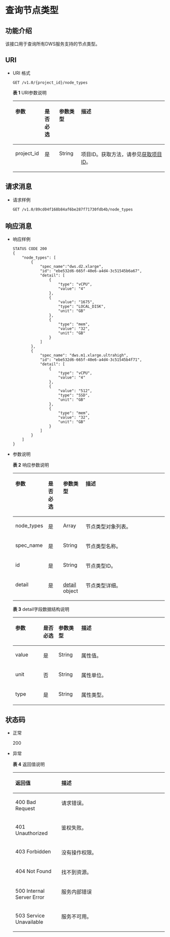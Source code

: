 # 查询节点类型<a name="dws_02_0022"></a>

## 功能介绍<a name="sdfa13da9174b49a9a669c22a18eacd55"></a>

该接口用于查询所有DWS服务支持的节点类型。

## URI<a name="se3e5263cf68f4a9b828bb8f7b590626a"></a>

-   URI 格式

    ```
    GET /v1.0/{project_id}/node_types
    ```

    **表 1**  URI参数说明

    <a name="zh-cn_topic_0067607269_table7515778"></a>
    <table><thead align="left"><tr id="zh-cn_topic_0067607269_row990949"><th class="cellrowborder" valign="top" width="19.259999999999998%" id="mcps1.2.5.1.1"><p id="zh-cn_topic_0067607269_p13158007"><a name="zh-cn_topic_0067607269_p13158007"></a><a name="zh-cn_topic_0067607269_p13158007"></a>参数</p>
    </th>
    <th class="cellrowborder" valign="top" width="9.58%" id="mcps1.2.5.1.2"><p id="zh-cn_topic_0067607269_p59165662"><a name="zh-cn_topic_0067607269_p59165662"></a><a name="zh-cn_topic_0067607269_p59165662"></a>是否必选</p>
    </th>
    <th class="cellrowborder" valign="top" width="14.41%" id="mcps1.2.5.1.3"><p id="zh-cn_topic_0067607269_p27689346"><a name="zh-cn_topic_0067607269_p27689346"></a><a name="zh-cn_topic_0067607269_p27689346"></a>参数类型</p>
    </th>
    <th class="cellrowborder" valign="top" width="56.75%" id="mcps1.2.5.1.4"><p id="zh-cn_topic_0067607269_p28244554"><a name="zh-cn_topic_0067607269_p28244554"></a><a name="zh-cn_topic_0067607269_p28244554"></a>描述</p>
    </th>
    </tr>
    </thead>
    <tbody><tr id="zh-cn_topic_0067607269_row6107551"><td class="cellrowborder" valign="top" width="19.259999999999998%" headers="mcps1.2.5.1.1 "><p id="zh-cn_topic_0067607269_p24949608"><a name="zh-cn_topic_0067607269_p24949608"></a><a name="zh-cn_topic_0067607269_p24949608"></a>project_id</p>
    </td>
    <td class="cellrowborder" valign="top" width="9.58%" headers="mcps1.2.5.1.2 "><p id="zh-cn_topic_0067607269_p7652366"><a name="zh-cn_topic_0067607269_p7652366"></a><a name="zh-cn_topic_0067607269_p7652366"></a>是</p>
    </td>
    <td class="cellrowborder" valign="top" width="14.41%" headers="mcps1.2.5.1.3 "><p id="zh-cn_topic_0067607269_p15861880"><a name="zh-cn_topic_0067607269_p15861880"></a><a name="zh-cn_topic_0067607269_p15861880"></a>String</p>
    </td>
    <td class="cellrowborder" valign="top" width="56.75%" headers="mcps1.2.5.1.4 "><p id="p1731725075419"><a name="p1731725075419"></a><a name="p1731725075419"></a>项目ID。获取方法，请参见<a href="获取项目ID.md">获取项目ID</a>。</p>
    </td>
    </tr>
    </tbody>
    </table>


## 请求消息<a name="s9036d11fcd964e078e6bb9017057ea8a"></a>

-   请求样例

    ```
    GET /v1.0/89cd04f168b84af6be287f71730fdb4b/node_types
    ```


## 响应消息<a name="s0657e409391846eda0319914a02c09a5"></a>

-   响应样例

    ```
    STATUS CODE 200
    {
        "node_types": [
            {
                "spec_name":"dws.d2.xlarge",
                "id": "ebe532d6-665f-40e6-a4d4-3c51545b6a67",
                "detail": [
                    {
                        "type": "vCPU", 
                        "value": "4"
                    },
                    {
                        "value": "1675",
                        "type": "LOCAL_DISK",
                        "unit": "GB"
                    },
                    {
                        "type": "mem",
                        "value": "32",
                        "unit": "GB"
                    }
                ]
            },
            {
                "spec_name": "dws.m1.xlarge.ultrahigh",
                "id": "ebe532d6-665f-40e6-a4d4-3c51545b4f71",
                "detail": [
                    {
                        "type": "vCPU",
                        "value": "4"
                    },
                    {
                        "value": "512",
                        "type": "SSD",
                        "unit": "GB"
                    },
                    {
                        "type": "mem",
                        "value": "32",
                        "unit": "GB"
                    }
                ]
            }
        ]
    }
    ```


-   参数说明

    **表 2**  响应参数说明

    <a name="zh-cn_topic_0067607269_table37160390"></a>
    <table><thead align="left"><tr id="zh-cn_topic_0067607269_row42208903"><th class="cellrowborder" valign="top" width="18.36816318368163%" id="mcps1.2.5.1.1"><p id="zh-cn_topic_0067607269_p63478007"><a name="zh-cn_topic_0067607269_p63478007"></a><a name="zh-cn_topic_0067607269_p63478007"></a>参数</p>
    </th>
    <th class="cellrowborder" valign="top" width="10.05899410058994%" id="mcps1.2.5.1.2"><p id="zh-cn_topic_0067607269_p41444960"><a name="zh-cn_topic_0067607269_p41444960"></a><a name="zh-cn_topic_0067607269_p41444960"></a>是否必选</p>
    </th>
    <th class="cellrowborder" valign="top" width="14.96850314968503%" id="mcps1.2.5.1.3"><p id="zh-cn_topic_0067607269_p1598569"><a name="zh-cn_topic_0067607269_p1598569"></a><a name="zh-cn_topic_0067607269_p1598569"></a>参数类型</p>
    </th>
    <th class="cellrowborder" valign="top" width="56.60433956604341%" id="mcps1.2.5.1.4"><p id="zh-cn_topic_0067607269_p62375226"><a name="zh-cn_topic_0067607269_p62375226"></a><a name="zh-cn_topic_0067607269_p62375226"></a>描述</p>
    </th>
    </tr>
    </thead>
    <tbody><tr id="zh-cn_topic_0067607269_row19228540"><td class="cellrowborder" valign="top" width="18.36816318368163%" headers="mcps1.2.5.1.1 "><p id="zh-cn_topic_0067607269_p14007894"><a name="zh-cn_topic_0067607269_p14007894"></a><a name="zh-cn_topic_0067607269_p14007894"></a>node_types</p>
    </td>
    <td class="cellrowborder" valign="top" width="10.05899410058994%" headers="mcps1.2.5.1.2 "><p id="zh-cn_topic_0067607269_p60897649"><a name="zh-cn_topic_0067607269_p60897649"></a><a name="zh-cn_topic_0067607269_p60897649"></a>是</p>
    </td>
    <td class="cellrowborder" valign="top" width="14.96850314968503%" headers="mcps1.2.5.1.3 "><p id="zh-cn_topic_0067607269_p33762549"><a name="zh-cn_topic_0067607269_p33762549"></a><a name="zh-cn_topic_0067607269_p33762549"></a>Array</p>
    </td>
    <td class="cellrowborder" valign="top" width="56.60433956604341%" headers="mcps1.2.5.1.4 "><p id="zh-cn_topic_0067607269_p50411912"><a name="zh-cn_topic_0067607269_p50411912"></a><a name="zh-cn_topic_0067607269_p50411912"></a>节点类型对象列表。</p>
    </td>
    </tr>
    <tr id="zh-cn_topic_0067607269_row51054032"><td class="cellrowborder" valign="top" width="18.36816318368163%" headers="mcps1.2.5.1.1 "><p id="zh-cn_topic_0067607269_p41735936"><a name="zh-cn_topic_0067607269_p41735936"></a><a name="zh-cn_topic_0067607269_p41735936"></a>spec_name</p>
    </td>
    <td class="cellrowborder" valign="top" width="10.05899410058994%" headers="mcps1.2.5.1.2 "><p id="zh-cn_topic_0067607269_p25167636"><a name="zh-cn_topic_0067607269_p25167636"></a><a name="zh-cn_topic_0067607269_p25167636"></a>是</p>
    </td>
    <td class="cellrowborder" valign="top" width="14.96850314968503%" headers="mcps1.2.5.1.3 "><p id="zh-cn_topic_0067607269_p25312629"><a name="zh-cn_topic_0067607269_p25312629"></a><a name="zh-cn_topic_0067607269_p25312629"></a>String</p>
    </td>
    <td class="cellrowborder" valign="top" width="56.60433956604341%" headers="mcps1.2.5.1.4 "><p id="zh-cn_topic_0067607269_p37057034"><a name="zh-cn_topic_0067607269_p37057034"></a><a name="zh-cn_topic_0067607269_p37057034"></a>节点类型名称。</p>
    </td>
    </tr>
    <tr id="zh-cn_topic_0067607269_row65077851"><td class="cellrowborder" valign="top" width="18.36816318368163%" headers="mcps1.2.5.1.1 "><p id="zh-cn_topic_0067607269_p36814618"><a name="zh-cn_topic_0067607269_p36814618"></a><a name="zh-cn_topic_0067607269_p36814618"></a>id</p>
    </td>
    <td class="cellrowborder" valign="top" width="10.05899410058994%" headers="mcps1.2.5.1.2 "><p id="zh-cn_topic_0067607269_p29194114"><a name="zh-cn_topic_0067607269_p29194114"></a><a name="zh-cn_topic_0067607269_p29194114"></a>是</p>
    </td>
    <td class="cellrowborder" valign="top" width="14.96850314968503%" headers="mcps1.2.5.1.3 "><p id="zh-cn_topic_0067607269_p15913018"><a name="zh-cn_topic_0067607269_p15913018"></a><a name="zh-cn_topic_0067607269_p15913018"></a>String</p>
    </td>
    <td class="cellrowborder" valign="top" width="56.60433956604341%" headers="mcps1.2.5.1.4 "><p id="zh-cn_topic_0067607269_p13886058"><a name="zh-cn_topic_0067607269_p13886058"></a><a name="zh-cn_topic_0067607269_p13886058"></a>节点类型ID。</p>
    </td>
    </tr>
    <tr id="zh-cn_topic_0067607269_row57865663"><td class="cellrowborder" valign="top" width="18.36816318368163%" headers="mcps1.2.5.1.1 "><p id="zh-cn_topic_0067607269_p56607127"><a name="zh-cn_topic_0067607269_p56607127"></a><a name="zh-cn_topic_0067607269_p56607127"></a>detail</p>
    </td>
    <td class="cellrowborder" valign="top" width="10.05899410058994%" headers="mcps1.2.5.1.2 "><p id="zh-cn_topic_0067607269_p21774588"><a name="zh-cn_topic_0067607269_p21774588"></a><a name="zh-cn_topic_0067607269_p21774588"></a>是</p>
    </td>
    <td class="cellrowborder" valign="top" width="14.96850314968503%" headers="mcps1.2.5.1.3 "><p id="zh-cn_topic_0067607269_p18911189"><a name="zh-cn_topic_0067607269_p18911189"></a><a name="zh-cn_topic_0067607269_p18911189"></a><a href="#table1132511314479">detail</a> object</p>
    </td>
    <td class="cellrowborder" valign="top" width="56.60433956604341%" headers="mcps1.2.5.1.4 "><p id="zh-cn_topic_0067607269_p55411339"><a name="zh-cn_topic_0067607269_p55411339"></a><a name="zh-cn_topic_0067607269_p55411339"></a>节点类型详细。</p>
    </td>
    </tr>
    </tbody>
    </table>

    **表 3**  detail字段数据结构说明

    <a name="table1132511314479"></a>
    <table><thead align="left"><tr id="row1432618319471"><th class="cellrowborder" valign="top" width="18.36816318368163%" id="mcps1.2.5.1.1"><p id="p7326103119475"><a name="p7326103119475"></a><a name="p7326103119475"></a>参数</p>
    </th>
    <th class="cellrowborder" valign="top" width="10.05899410058994%" id="mcps1.2.5.1.2"><p id="p1832643115474"><a name="p1832643115474"></a><a name="p1832643115474"></a>是否必选</p>
    </th>
    <th class="cellrowborder" valign="top" width="14.96850314968503%" id="mcps1.2.5.1.3"><p id="p18326203110473"><a name="p18326203110473"></a><a name="p18326203110473"></a>参数类型</p>
    </th>
    <th class="cellrowborder" valign="top" width="56.60433956604341%" id="mcps1.2.5.1.4"><p id="p7326931194714"><a name="p7326931194714"></a><a name="p7326931194714"></a>描述</p>
    </th>
    </tr>
    </thead>
    <tbody><tr id="row5328131134711"><td class="cellrowborder" valign="top" width="18.36816318368163%" headers="mcps1.2.5.1.1 "><p id="p9328431134711"><a name="p9328431134711"></a><a name="p9328431134711"></a>value</p>
    </td>
    <td class="cellrowborder" valign="top" width="10.05899410058994%" headers="mcps1.2.5.1.2 "><p id="p1432843115479"><a name="p1432843115479"></a><a name="p1432843115479"></a>是</p>
    </td>
    <td class="cellrowborder" valign="top" width="14.96850314968503%" headers="mcps1.2.5.1.3 "><p id="p16328431144710"><a name="p16328431144710"></a><a name="p16328431144710"></a>String</p>
    </td>
    <td class="cellrowborder" valign="top" width="56.60433956604341%" headers="mcps1.2.5.1.4 "><p id="p132893113479"><a name="p132893113479"></a><a name="p132893113479"></a>属性值。</p>
    </td>
    </tr>
    <tr id="row1032815319477"><td class="cellrowborder" valign="top" width="18.36816318368163%" headers="mcps1.2.5.1.1 "><p id="p12328931104718"><a name="p12328931104718"></a><a name="p12328931104718"></a>unit</p>
    </td>
    <td class="cellrowborder" valign="top" width="10.05899410058994%" headers="mcps1.2.5.1.2 "><p id="p2328431154711"><a name="p2328431154711"></a><a name="p2328431154711"></a>否</p>
    </td>
    <td class="cellrowborder" valign="top" width="14.96850314968503%" headers="mcps1.2.5.1.3 "><p id="p432853111478"><a name="p432853111478"></a><a name="p432853111478"></a>String</p>
    </td>
    <td class="cellrowborder" valign="top" width="56.60433956604341%" headers="mcps1.2.5.1.4 "><p id="p7328173164717"><a name="p7328173164717"></a><a name="p7328173164717"></a>属性单位。</p>
    </td>
    </tr>
    <tr id="row3328431174715"><td class="cellrowborder" valign="top" width="18.36816318368163%" headers="mcps1.2.5.1.1 "><p id="p1532833115472"><a name="p1532833115472"></a><a name="p1532833115472"></a>type</p>
    </td>
    <td class="cellrowborder" valign="top" width="10.05899410058994%" headers="mcps1.2.5.1.2 "><p id="p632823114471"><a name="p632823114471"></a><a name="p632823114471"></a>是</p>
    </td>
    <td class="cellrowborder" valign="top" width="14.96850314968503%" headers="mcps1.2.5.1.3 "><p id="p1132933184717"><a name="p1132933184717"></a><a name="p1132933184717"></a>String</p>
    </td>
    <td class="cellrowborder" valign="top" width="56.60433956604341%" headers="mcps1.2.5.1.4 "><p id="p173291531184714"><a name="p173291531184714"></a><a name="p173291531184714"></a>属性类型。</p>
    </td>
    </tr>
    </tbody>
    </table>


## 状态码<a name="s4aca364aca0245a694f14a4335b41ff5"></a>

-   正常

    200

-   异常

    **表 4**  返回值说明

    <a name="zh-cn_topic_0067607269_table42343927"></a>
    <table><thead align="left"><tr id="zh-cn_topic_0067607269_row24512769"><th class="cellrowborder" valign="top" width="30.3%" id="mcps1.2.3.1.1"><p id="zh-cn_topic_0067607269_p39377290"><a name="zh-cn_topic_0067607269_p39377290"></a><a name="zh-cn_topic_0067607269_p39377290"></a>返回值</p>
    </th>
    <th class="cellrowborder" valign="top" width="69.69999999999999%" id="mcps1.2.3.1.2"><p id="zh-cn_topic_0067607269_p35443891"><a name="zh-cn_topic_0067607269_p35443891"></a><a name="zh-cn_topic_0067607269_p35443891"></a>描述</p>
    </th>
    </tr>
    </thead>
    <tbody><tr id="zh-cn_topic_0067607269_row52382884"><td class="cellrowborder" valign="top" width="30.3%" headers="mcps1.2.3.1.1 "><p id="zh-cn_topic_0067607269_p15155206"><a name="zh-cn_topic_0067607269_p15155206"></a><a name="zh-cn_topic_0067607269_p15155206"></a>400 Bad Request</p>
    </td>
    <td class="cellrowborder" valign="top" width="69.69999999999999%" headers="mcps1.2.3.1.2 "><p id="zh-cn_topic_0067607269_p19612160"><a name="zh-cn_topic_0067607269_p19612160"></a><a name="zh-cn_topic_0067607269_p19612160"></a>请求错误。</p>
    </td>
    </tr>
    <tr id="zh-cn_topic_0067607269_row42291718"><td class="cellrowborder" valign="top" width="30.3%" headers="mcps1.2.3.1.1 "><p id="zh-cn_topic_0067607269_p3077144"><a name="zh-cn_topic_0067607269_p3077144"></a><a name="zh-cn_topic_0067607269_p3077144"></a>401 Unauthorized</p>
    </td>
    <td class="cellrowborder" valign="top" width="69.69999999999999%" headers="mcps1.2.3.1.2 "><p id="zh-cn_topic_0067607269_p47922135"><a name="zh-cn_topic_0067607269_p47922135"></a><a name="zh-cn_topic_0067607269_p47922135"></a>鉴权失败。</p>
    </td>
    </tr>
    <tr id="zh-cn_topic_0067607269_row28646034"><td class="cellrowborder" valign="top" width="30.3%" headers="mcps1.2.3.1.1 "><p id="zh-cn_topic_0067607269_p38627455"><a name="zh-cn_topic_0067607269_p38627455"></a><a name="zh-cn_topic_0067607269_p38627455"></a>403 Forbidden</p>
    </td>
    <td class="cellrowborder" valign="top" width="69.69999999999999%" headers="mcps1.2.3.1.2 "><p id="zh-cn_topic_0067607269_p41816140"><a name="zh-cn_topic_0067607269_p41816140"></a><a name="zh-cn_topic_0067607269_p41816140"></a>没有操作权限。</p>
    </td>
    </tr>
    <tr id="zh-cn_topic_0067607269_row40800942"><td class="cellrowborder" valign="top" width="30.3%" headers="mcps1.2.3.1.1 "><p id="zh-cn_topic_0067607269_p16541999"><a name="zh-cn_topic_0067607269_p16541999"></a><a name="zh-cn_topic_0067607269_p16541999"></a>404 Not Found</p>
    </td>
    <td class="cellrowborder" valign="top" width="69.69999999999999%" headers="mcps1.2.3.1.2 "><p id="zh-cn_topic_0067607269_p64833508"><a name="zh-cn_topic_0067607269_p64833508"></a><a name="zh-cn_topic_0067607269_p64833508"></a>找不到资源。</p>
    </td>
    </tr>
    <tr id="zh-cn_topic_0067607269_row46630661"><td class="cellrowborder" valign="top" width="30.3%" headers="mcps1.2.3.1.1 "><p id="zh-cn_topic_0067607269_p18987236"><a name="zh-cn_topic_0067607269_p18987236"></a><a name="zh-cn_topic_0067607269_p18987236"></a>500 Internal Server Error</p>
    </td>
    <td class="cellrowborder" valign="top" width="69.69999999999999%" headers="mcps1.2.3.1.2 "><p id="zh-cn_topic_0067607269_p61571180"><a name="zh-cn_topic_0067607269_p61571180"></a><a name="zh-cn_topic_0067607269_p61571180"></a>服务内部错误</p>
    </td>
    </tr>
    <tr id="zh-cn_topic_0067607269_row17269710"><td class="cellrowborder" valign="top" width="30.3%" headers="mcps1.2.3.1.1 "><p id="zh-cn_topic_0067607269_p56669285"><a name="zh-cn_topic_0067607269_p56669285"></a><a name="zh-cn_topic_0067607269_p56669285"></a>503 Service Unavailable</p>
    </td>
    <td class="cellrowborder" valign="top" width="69.69999999999999%" headers="mcps1.2.3.1.2 "><p id="zh-cn_topic_0067607269_p26809401"><a name="zh-cn_topic_0067607269_p26809401"></a><a name="zh-cn_topic_0067607269_p26809401"></a>服务不可用。</p>
    </td>
    </tr>
    </tbody>
    </table>


